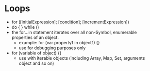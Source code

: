 
# Loops 

- for ([initialExpression]; [condition]; [incrementExpression])
- do { } while ()
- the for...in statement iterates over all non-Symbol, enumerable properties of an object.
    * example: for (var property1 in object1) {}
    * use for debugging purposes only
- for (variable of object) {}
    * use with iterable objects (including Array, Map, Set, arguments object and so on)


